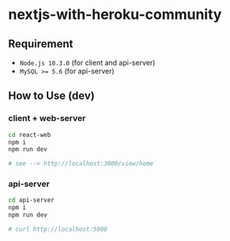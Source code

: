 # nextjs-with-heroku-community

## Requirement
* `Node.js 10.3.0` (for client and api-server)
* `MySQL >= 5.6` (for api-server)

## How to Use (dev)

### client + web-server
```sh
cd react-web
npm i
npm run dev

# see --> http://localhost:3000/view/home
```

### api-server
```sh
cd api-server
npm i
npm run dev

# curl http://localhost:5000
```

